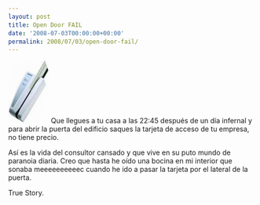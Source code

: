 ```yaml
---
layout: post
title: Open Door FAIL
date: '2008-07-03T00:00:00+00:00'
permalink: 2008/07/03/open-door-fail/
---
```

<img src="/assets/accesscard.jpg" alt="" title="accesscard" width="83" height="128" class="derecha" />
Que llegues a tu casa a las 22:45 después de un día infernal y  para abrir la puerta del edificio saques la tarjeta de acceso de tu empresa, no tiene precio.

Así es la vida del consultor cansado y que vive en su puto mundo de paranoia diaria. Creo que hasta he oído una bocina en mi interior que sonaba meeeeeeeeeec cuando he ido a pasar la tarjeta por el lateral de la puerta.

True Story.
